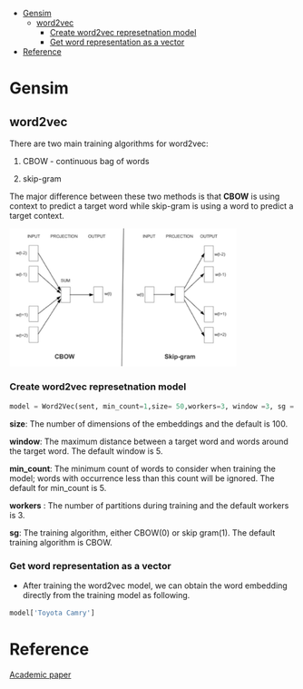 <!--ts-->
   * [Gensim](#gensim)
      * [word2vec](#word2vec)
         * [Create word2vec represetnation model](#create-word2vec-represetnation-model)
         * [Get word representation as a vector](#get-word-representation-as-a-vector)
   * [Reference](#reference)

<!-- Added by: gil_diy, at: Mon 14 Feb 2022 09:39:27 IST -->

<!--te-->

# Gensim

## word2vec


There are two main training algorithms for word2vec:

1) CBOW - continuous bag of words

2) skip-gram

The major difference between these two methods is that **CBOW** is using context to predict a target word while skip-gram is using a word to predict a target context.

<p align="center" style="width:400px;" >
  <img src="images/nlp/word2vec.jpg" title="tool tip here">
</p>



### Create word2vec represetnation model
```python
model = Word2Vec(sent, min_count=1,size= 50,workers=3, window =3, sg = 1)
```

**size**: The number of dimensions of the embeddings and the default is 100.

**window**: The maximum distance between a target word and words around the target word. The default window is 5.

**min_count**: The minimum count of words to consider when training the model; words with occurrence less than this count will be ignored. The default for min_count is 5.

**workers** : The number of partitions during training and the default workers is 3.

**sg**: The training algorithm, either CBOW(0) or skip gram(1). The default training algorithm is CBOW.


### Get word representation as a vector 

* After training the word2vec model, we can obtain the word embedding directly from the training model as following.

```python
model['Toyota Camry']
```


# Reference

[Academic paper](https://arxiv.org/pdf/1301.3781.pdf)